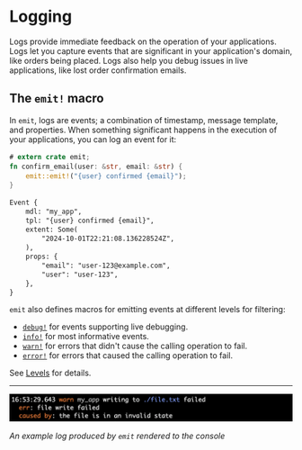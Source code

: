 # Logging

Logs provide immediate feedback on the operation of your applications. Logs let you capture events that are significant in your application's domain, like orders being placed. Logs also help you debug issues in live applications, like lost order confirmation emails.

## The `emit!` macro

In `emit`, logs are events; a combination of timestamp, message template, and properties. When something significant happens in the execution of your applications, you can log an event for it:

```rust
# extern crate emit;
fn confirm_email(user: &str, email: &str) {
    emit::emit!("{user} confirmed {email}");
}
```

```text
Event {
    mdl: "my_app",
    tpl: "{user} confirmed {email}",
    extent: Some(
        "2024-10-01T22:21:08.136228524Z",
    ),
    props: {
        "email": "user-123@example.com",
        "user": "user-123",
    },
}
```

`emit` also defines macros for emitting events at different levels for filtering:

- [`debug!`](https://docs.rs/emit/1.3.1/emit/macro.debug.html) for events supporting live debugging.
- [`info!`](https://docs.rs/emit/1.3.1/emit/macro.info.html) for most informative events.
- [`warn!`](https://docs.rs/emit/1.3.1/emit/macro.warn.html) for errors that didn't cause the calling operation to fail.
- [`error!`](https://docs.rs/emit/1.3.1/emit/macro.error.html) for errors that caused the calling operation to fail.

See [Levels](./logging/levels.md) for details.

-----

![an example log rendered to the console](../asset/term-err.png)

_An example log produced by `emit` rendered to the console_
